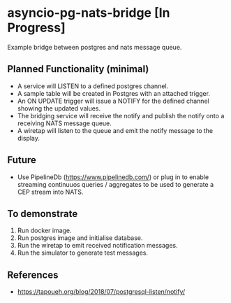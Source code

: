 # asyncio-pg-nats-bridge [In Progress]
Example bridge between postgres and nats message queue.

## Planned Functionality (minimal)
* A service will LISTEN to a defined postgres channel.
* A sample table will be created in Postgres with an attached trigger.
* An ON UPDATE trigger will issue a NOTIFY for the defined channel showing the updated values.
* The bridging service will receive the notify and publish the notify onto a receiving NATS message queue.
* A wiretap will listen to the queue and emit the notify message to the display.

## Future
* Use PipelineDb (https://www.pipelinedb.com/) or plug in to enable streaming continuuos queries / aggregates to be used to generate a CEP stream into NATS.

## To demonstrate
1. Run docker image.
2. Run postgres image and initialise database.
3. Run the wiretap to emit received notification messages.
4. Run the simulator to generate test messages.

## References
* https://tapoueh.org/blog/2018/07/postgresql-listen/notify/




